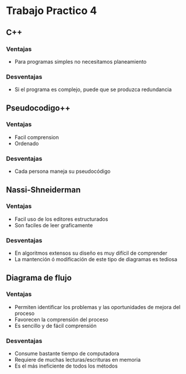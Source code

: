 # **Trabajo Practico 4**

## **C++**
  
### Ventajas
* Para programas simples no necesitamos planeamiento

### Desventajas
* Si el programa es complejo, puede que se produzca redundancia

## **Pseudocodigo++**
    
 ### Ventajas
* Facil comprension
* Ordenado
    
### Desventajas
* Cada persona maneja su pseudocódigo

## **Nassi-Shneiderman**
    
### Ventajas
* Facil uso de los editores estructurados
* Son faciles de leer graficamente
    
### Desventajas
* En algoritmos extensos su diseño es muy difícil de comprender
* La mantención ó modificación de este tipo de diagramas es tediosa

## **Diagrama de flujo**
  
### Ventajas
* Permiten identificar los problemas y las oportunidades de mejora del proceso
* Favorecen la comprensión del proceso
* Es sencillo y de fácil comprensión 
    
### Desventajas
* Consume bastante tiempo de computadora
* Requiere de muchas lecturas/escrituras en memoria
* Es el más ineficiente de todos los métodos
